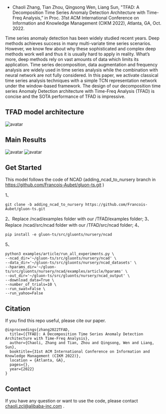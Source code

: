* Chaoli Zhang, Tian Zhou, Qingsong Wen, Liang Sun, "TFAD: A Decomposition Time Series Anomaly Detection Architecture with Time-Freq Analysis,” in Proc. 31st ACM International Conference on Information and Knowledge Management (CIKM 2022), Atlanta, GA, Oct. 2022.

Time series anomaly detection has been widely studied recent years. Deep methods achieves success in many multi-variate time series scenarios. However, we know few about why these sophisticated and complex deep methods work well and thus it is usually hard to apply in reality. What’s more, deep methods rely on vast amounts of data which limits its application. Time series decomposition, data augmentation and frequency analysis are widely used in time series analysis while the combination with neural network are not fully considered. In this paper, we activate classical time series analysis techniques with a simple TCN representation network under the window-based framework. The design of our decomposition time series Anomaly Detection architecture with Time-Freq Analysis (TFAD) is concise and the SOTA performance of TFAD is impressive.

## TFAD model architecture
![avatar](https://github.com/DAMO-DI-ML/CIKM22-TFAD/blob/main/img_folder/TFAD.png)

## Main Results
![avatar](https://github.com/DAMO-DI-ML/CIKM22-TFAD/blob/main/img_folder/results.png)
![avatar](https://github.com/DAMO-DI-ML/CIKM22-TFAD/blob/main/img_folder/ablation_study.png)
## Get Started 
This model follows the code of NCAD (adding_ncad_to_nursery branch in https://github.com/Francois-Aubet/gluon-ts.git )

1、

```
git clone -b adding_ncad_to_nursery https://github.com/Francois-Aubet/gluon-ts.git
```
2、Replace /ncad/examples folder with our /TFAD/examples folder;
3、Replace /ncad/src/ncad folder with our /TFAD/src/ncad folder;
4、
```
pip install -e gluon-ts/src/gluonts/nursery/ncad
```
5、
```
python3 examples/article/run_all_experiments.py \
--ncad_dir='~/gluon-ts/src/gluonts/nursery/ncad' \
--data_dir='~/gluon-ts/src/gluonts/nursery/ncad_datasets' \
--hparams_dir='~/gluon-ts/src/gluonts/nursery/ncad/examples/article/hparams' \
--out_dir='~/gluon-ts/src/gluonts/nursery/ncad_output' \
--download_data=True \
--number_of_trials=10 \
--run_swat=False \
--run_yahoo=False
```

## Citation
If you find this repo useful, please cite our paper.

```
@inproceedings{zhang2022TFAD,
  title={{TFAD}: A Decomposition Time Series Anomaly Detection Architecture with Time-Freq Analysis},
  author={Chaoli, Zhang and Tian, Zhou and Qingsong, Wen and Liang, Sun},
  booktitle={31st ACM International Conference on Information and Knowledge Management (CIKM 2022)},
  location = {Atlanta, GA},
  pages={},
  year={2022}
}
```

## Contact
If you have any question or want to use the code, please contact chaoli.zcl@alibaba-inc.com .
                                     
